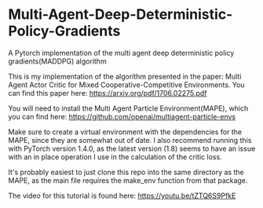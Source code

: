 # Multi-Agent-Deep-Deterministic-Policy-Gradients
A Pytorch implementation of the multi agent deep deterministic policy gradients(MADDPG) algorithm

This is my implementation of the algorithm presented in the paper: Multi Agent Actor Critic for Mixed Cooperative-Competitive Environments.
You can find this paper here:
https://arxiv.org/pdf/1706.02275.pdf

You will need to install the Multi Agent Particle Environment(MAPE), which you can find here:
https://github.com/openai/multiagent-particle-envs

Make sure to create a virtual environment with the dependencies for the MAPE, since they are somewhat out of date.
I also recommend running this with PyTorch version 1.4.0, as the latest version (1.8) seems to have an issue with
an in place operation I use in the calculation of the critic loss.

It's probably easiest to just clone this repo into the same directory as the MAPE, as the main file requires the
make_env function from that package. 

The video for this tutorial is found here:
https://youtu.be/tZTQ6S9PfkE

